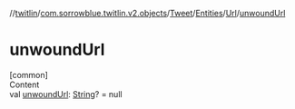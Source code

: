 //[twitlin](../../../../index.md)/[com.sorrowblue.twitlin.v2.objects](../../../index.md)/[Tweet](../../index.md)/[Entities](../index.md)/[Url](index.md)/[unwoundUrl](unwound-url.md)



# unwoundUrl  
[common]  
Content  
val [unwoundUrl](unwound-url.md): [String](https://kotlinlang.org/api/latest/jvm/stdlib/kotlin/-string/index.html)? = null  



